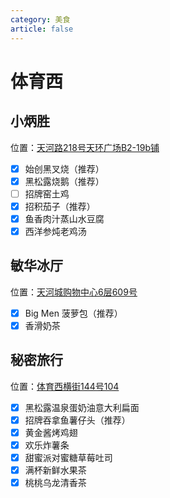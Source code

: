 ```yaml
---
category: 美食
article: false
---
```


# 体育西

## 小炳胜

<span class="icon iconfont icon-locate"></span> 位置：<a href="https://ditu.amap.com/place/B0FFJ9SWK8" target="_blank">天河路218号天环广场B2-19b铺</a>

- [x] 始创黑叉烧（推荐）
- [x] 黑松露烧鹅（推荐）
- [ ] 招牌窑土鸡
- [x] 招积茄子（推荐）
- [x] 鱼香肉汁蒸山水豆腐
- [x] 西洋参炖老鸡汤

## 敏华冰厅

<span class="icon iconfont icon-locate"></span> 位置：<a href="https://ditu.amap.com/place/B0FFKU8QTY" target="_blank">天河城购物中心6层609号</a>

- [x] Big Men 菠萝包（推荐）
- [x] 香滑奶茶

## 秘密旅行

<span class="icon iconfont icon-locate"></span> 位置：<a href="https://ditu.amap.com/place/B0FFG63HJJ" target="_blank">体育西横街144号104</a>

- [x] 黑松露温泉蛋奶油意大利扁面
- [x] 招牌吞拿鱼薯仔头（推荐）
- [x] 黄金酱烤鸡翅
- [x] 欢乐炸薯条
- [x] 甜蜜派对蜜糖草莓吐司
- [x] 满杯新鲜水果茶
- [x] 桃桃乌龙清香茶